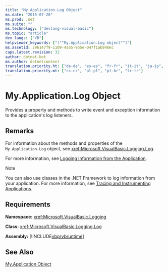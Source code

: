```yaml
---
title: "My.Application.Log Object"
ms.date: "2015-07-20"
ms.prod: .net
ms.suite: ""
ms.technology: ["devlang-visual-basic"]
ms.topic: "article"
dev_langs: ["VB"]
helpviewer_keywords: ["[""My.Application.Log object""]"]
ms.assetid: 296147f9-1109-4a55-9b5e-047f1ab9466c
caps.latest.revision: 32
author: dotnet-bot
ms.author: dotnetcontent
translation.priority.ht: ["de-de", "es-es", "fr-fr", "it-it", "ja-jp", "ko-kr", "ru-ru", "zh-cn", "zh-tw"]
translation.priority.mt: ["cs-cz", "pl-pl", "pt-br", "tr-tr"]
---
```

# My.Application.Log Object
Provides a property and methods to write event and exception information to the application's log listeners.  
  
## Remarks  
 For information about the methods and properties of the `My.Application.Log` object, see <xref:Microsoft.VisualBasic.Logging.Log>.  
  
 For more information, see [Logging Information from the Application](../../../visual-basic/developing-apps/programming/log-info/logging-information-from-the-application.md).  
  
> [!NOTE]
>  You can also use classes in the .NET Framework to log information from your application. For more information, see [Tracing and Instrumenting Applications](../../../framework/debug-trace-profile/tracing-and-instrumenting-applications.md).  
  
## Requirements  
 **Namespace:** <xref:Microsoft.VisualBasic.Logging>  
  
 **Class:** <xref:Microsoft.VisualBasic.Logging.Log>  
  
 **Assembly:** [!INCLUDE[vbprvbruntime](~/includes/vbprvbruntime-md.md)]  
  
## See Also  
 [My.Application Object](../../../visual-basic/language-reference/objects/my-application-object.md)
